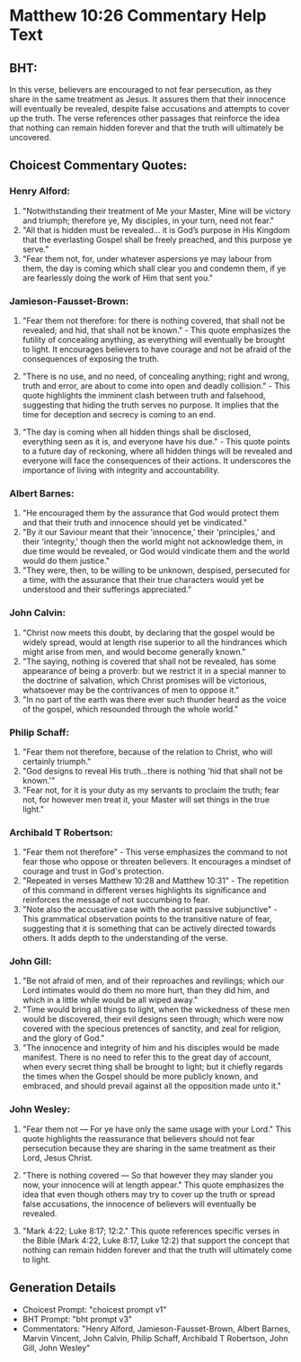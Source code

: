 # Matthew 10:26 Commentary Help Text

## BHT:
In this verse, believers are encouraged to not fear persecution, as they share in the same treatment as Jesus. It assures them that their innocence will eventually be revealed, despite false accusations and attempts to cover up the truth. The verse references other passages that reinforce the idea that nothing can remain hidden forever and that the truth will ultimately be uncovered.

## Choicest Commentary Quotes:
### Henry Alford:
1. "Notwithstanding their treatment of Me your Master, Mine will be victory and triumph; therefore ye, My disciples, in your turn, need not fear." 
2. "All that is hidden must be revealed... it is God’s purpose in His Kingdom that the everlasting Gospel shall be freely preached, and this purpose ye serve."
3. "Fear them not, for, under whatever aspersions ye may labour from them, the day is coming which shall clear you and condemn them, if ye are fearlessly doing the work of Him that sent you."

### Jamieson-Fausset-Brown:
1. "Fear them not therefore: for there is nothing covered, that shall not be revealed; and hid, that shall not be known." - This quote emphasizes the futility of concealing anything, as everything will eventually be brought to light. It encourages believers to have courage and not be afraid of the consequences of exposing the truth.

2. "There is no use, and no need, of concealing anything; right and wrong, truth and error, are about to come into open and deadly collision." - This quote highlights the imminent clash between truth and falsehood, suggesting that hiding the truth serves no purpose. It implies that the time for deception and secrecy is coming to an end.

3. "The day is coming when all hidden things shall be disclosed, everything seen as it is, and everyone have his due." - This quote points to a future day of reckoning, where all hidden things will be revealed and everyone will face the consequences of their actions. It underscores the importance of living with integrity and accountability.

### Albert Barnes:
1. "He encouraged them by the assurance that God would protect them and that their truth and innocence should yet be vindicated."
2. "By it our Saviour meant that their 'innocence,' their 'principles,' and their 'integrity,' though then the world might not acknowledge them, in due time would be revealed, or God would vindicate them and the world would do them justice."
3. "They were, then, to be willing to be unknown, despised, persecuted for a time, with the assurance that their true characters would yet be understood and their sufferings appreciated."

### John Calvin:
1. "Christ now meets this doubt, by declaring that the gospel would be widely spread, would at length rise superior to all the hindrances which might arise from men, and would become generally known."
2. "The saying, nothing is covered that shall not be revealed, has some appearance of being a proverb: but we restrict it in a special manner to the doctrine of salvation, which Christ promises will be victorious, whatsoever may be the contrivances of men to oppose it."
3. "In no part of the earth was there ever such thunder heard as the voice of the gospel, which resounded through the whole world."

### Philip Schaff:
1. "Fear them not therefore, because of the relation to Christ, who will certainly triumph."
2. "God designs to reveal His truth...there is nothing 'hid that shall not be known.'"
3. "Fear not, for it is your duty as my servants to proclaim the truth; fear not, for however men treat it, your Master will set things in the true light."

### Archibald T Robertson:
1. "Fear them not therefore" - This verse emphasizes the command to not fear those who oppose or threaten believers. It encourages a mindset of courage and trust in God's protection.
2. "Repeated in verses Matthew 10:28 and Matthew 10:31" - The repetition of this command in different verses highlights its significance and reinforces the message of not succumbing to fear.
3. "Note also the accusative case with the aorist passive subjunctive" - This grammatical observation points to the transitive nature of fear, suggesting that it is something that can be actively directed towards others. It adds depth to the understanding of the verse.

### John Gill:
1. "Be not afraid of men, and of their reproaches and revilings; which our Lord intimates would do them no more hurt, than they did him, and which in a little while would be all wiped away."
2. "Time would bring all things to light, when the wickedness of these men would be discovered, their evil designs seen through; which were now covered with the specious pretences of sanctity, and zeal for religion, and the glory of God."
3. "The innocence and integrity of him and his disciples would be made manifest. There is no need to refer this to the great day of account, when every secret thing shall be brought to light; but it chiefly regards the times when the Gospel should be more publicly known, and embraced, and should prevail against all the opposition made unto it."

### John Wesley:
1. "Fear them not — For ye have only the same usage with your Lord." This quote highlights the reassurance that believers should not fear persecution because they are sharing in the same treatment as their Lord, Jesus Christ.

2. "There is nothing covered — So that however they may slander you now, your innocence will at length appear." This quote emphasizes the idea that even though others may try to cover up the truth or spread false accusations, the innocence of believers will eventually be revealed.

3. "Mark 4:22; Luke 8:17; 12:2." This quote references specific verses in the Bible (Mark 4:22, Luke 8:17, Luke 12:2) that support the concept that nothing can remain hidden forever and that the truth will ultimately come to light.


## Generation Details
- Choicest Prompt: "choicest prompt v1"
- BHT Prompt: "bht prompt v3"
- Commentators: "Henry Alford, Jamieson-Fausset-Brown, Albert Barnes, Marvin Vincent, John Calvin, Philip Schaff, Archibald T Robertson, John Gill, John Wesley"
